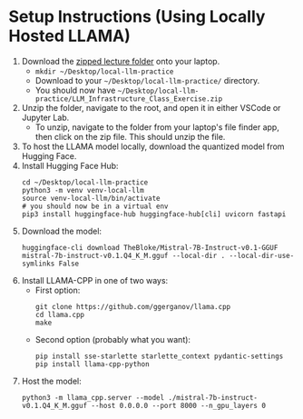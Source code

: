 # Setup Instructions (Using Locally Hosted LLAMA)

1. Download the [zipped lecture folder](https://drive.google.com/file/d/1s3an7jfe4upxEZhvoLSsnK2I8bzKYYOd/view?usp=drive_link) onto your laptop.
      * `mkdir ~/Desktop/local-llm-practice`
      * Download to your `~/Desktop/local-llm-practice/` directory.
      * You should now have `~/Desktop/local-llm-practice/LLM_Infrastructure_Class_Exercise.zip`
3. Unzip the folder, navigate to the root, and open it in either VSCode or Jupyter Lab.
      * To unzip, navigate to the folder from your laptop's file finder app, then click on the zip file. This should unzip the file.
5. To host the LLAMA model locally, download the quantized model from Hugging Face.
6. Install Hugging Face Hub:
   ```
   cd ~/Desktop/local-llm-practice
   python3 -m venv venv-local-llm
   source venv-local-llm/bin/activate
   # you should now be in a virtual env
   pip3 install huggingface-hub huggingface-hub[cli] uvicorn fastapi
   ```
7. Download the model:
   ```
   huggingface-cli download TheBloke/Mistral-7B-Instruct-v0.1-GGUF mistral-7b-instruct-v0.1.Q4_K_M.gguf --local-dir . --local-dir-use-symlinks False
   ```
8. Install LLAMA-CPP in one of two ways:
   * First option:
     ```
     git clone https://github.com/ggerganov/llama.cpp
     cd llama.cpp
     make
     ```
   * Second option (probably what you want):
     ```
     pip install sse-starlette starlette_context pydantic-settings
     pip install llama-cpp-python
     ```
9. Host the model:
   ```
   python3 -m llama_cpp.server --model ./mistral-7b-instruct-v0.1.Q4_K_M.gguf --host 0.0.0.0 --port 8000 --n_gpu_layers 0
   ```
